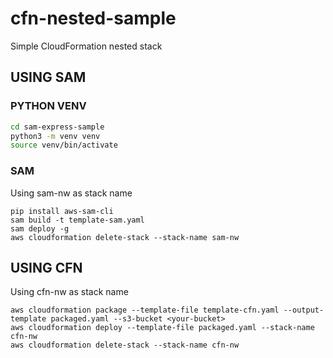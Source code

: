 # cfn-nested-sample
Simple CloudFormation nested stack


## USING SAM
### PYTHON VENV
```bash
cd sam-express-sample
python3 -m venv venv
source venv/bin/activate
```

### SAM
Using sam-nw as stack name
```
pip install aws-sam-cli
sam build -t template-sam.yaml
sam deploy -g 
aws cloudformation delete-stack --stack-name sam-nw
```

## USING CFN
Using cfn-nw as stack name
```
aws cloudformation package --template-file template-cfn.yaml --output-template packaged.yaml --s3-bucket <your-bucket>
aws cloudformation deploy --template-file packaged.yaml --stack-name cfn-nw 
aws cloudformation delete-stack --stack-name cfn-nw
```

